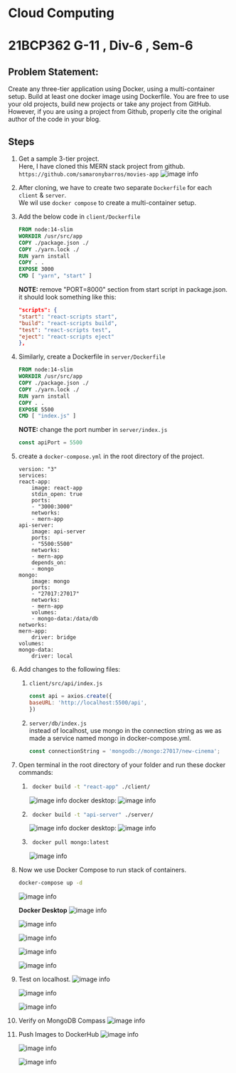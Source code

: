 # Cloud Computing
# 21BCP362 G-11 , Div-6 , Sem-6

## Problem Statement:
Create any three-tier application using Docker, using a multi-container setup. Build at least one docker image using Dockerfile. You are free to use your old projects, build new projects or take any project from GitHub. However, if you are using a project from Github, properly cite the original author of the code in your blog. 

## Steps 

1. Get a sample 3-tier project. <br>
    Here, I have cloned this MERN stack project from github.
    ``` https://github.com/samaronybarros/movies-app ```
    ![image info](./ss/1.png)

2. After cloning, we have to create two separate ``` Dockerfile ``` for each ``` client ``` & ``` server ```. <br>
We wil use ``` docker compose ``` to create a multi-container setup.

3. Add the below code in ``` client/Dockerfile ```
    ```Dockerfile 
    FROM node:14-slim
    WORKDIR /usr/src/app 
    COPY ./package.json ./ 
    COPY ./yarn.lock ./ 
    RUN yarn install 
    COPY . . 
    EXPOSE 3000 
    CMD [ "yarn", "start" ] 
    ```
    <b>NOTE:</b> remove "PORT=8000" section from start script in package.json. <br>
    it should look something like this:
    ```json
    "scripts": {
    "start": "react-scripts start",
    "build": "react-scripts build",
    "test": "react-scripts test",
    "eject": "react-scripts eject"
    },
    ```

4. Similarly, create a Dockerfile in ``` server/Dockerfile ``` 
    ```Dockerfile 
    FROM node:14-slim
    WORKDIR /usr/src/app
    COPY ./package.json ./
    COPY ./yarn.lock ./
    RUN yarn install
    COPY . .
    EXPOSE 5500
    CMD [ "index.js" ] 
    ```
    <b>NOTE:</b> change the port number in ``` server/index.js ```
    ```js
    const apiPort = 5500
    ```

5. create a ``` docker-compose.yml ``` in the root directory of the project.
    ```docker
    version: "3"
    services:
    react-app:
        image: react-app
        stdin_open: true
        ports: 
        - "3000:3000"
        networks:
        - mern-app
    api-server:
        image: api-server
        ports:
        - "5500:5500"
        networks:
        - mern-app
        depends_on:
        - mongo
    mongo:
        image: mongo
        ports:
        - "27017:27017"
        networks:
        - mern-app
        volumes:
        - mongo-data:/data/db
    networks:
    mern-app:
        driver: bridge
    volumes:
    mongo-data:
        driver: local
    ```

6. Add changes to the following files:
    1. ``` client/src/api/index.js ```
        ```js
        const api = axios.create({
        baseURL: 'http://localhost:5500/api',
        })
        ```
    2. ``` server/db/index.js ``` <br>
        instead of localhost, use mongo in the connection string as we as made a service named mongo in docker-compose.yml.
        ```js
        const connectionString = 'mongodb://mongo:27017/new-cinema';
        ```

7. Open terminal in the root directory of your folder and run these docker commands: <br>
    1. ```bash 
        docker build -t "react-app" ./client/ 
        ```
        ![image info](./ss/react.png)
        docker desktop:
        ![image info](./ss/docker_react_image.png)

    2. ```bash
        docker build -t "api-server" ./server/  
        ```
        ![image info](./ss/api_server_build.png)
        docker desktop:
        ![image info](./ss/docker_api_server.png)

    3. ```bash
        docker pull mongo:latest
        ```
        ![image info](./ss/docker_pull_mongo_latest.png)

8. Now we use Docker Compose to run stack of containers.
    ```bash
    docker-compose up -d
    ```
    ![image info](./ss/compose.png)<br>

    <b>Docker Desktop</b>
    ![image info](./ss/docker_desktop_container.png)

    ![image info](./ss/docker_volume.png)

    ![image info](./ss/container_api.png)

    ![image info](./ss/mongo_container.png)

    ![image info](./ss/react_container.png)

9. Test on localhost.
    ![image info](./ss/Create_movie.png)

    ![image info](./ss/movie_insertion.png)

    ![image info](./ss/Inserted_movie.png)

10. Verify on MongoDB Compass
    ![image info](./ss/movie_mongo.png)

11. Push Images to DockerHub
    ![image info](./ss/dockerhub_frontend_push.png)

    ![image info](./ss/docker_hub_backend_push.png)

    ![image info](./ss/dockerhub.png)